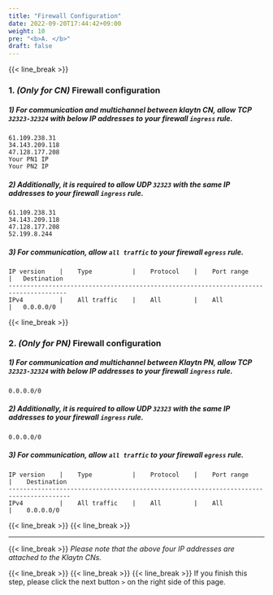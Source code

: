 ```yaml
---
title: "Firewall Configuration"
date: 2022-09-20T17:44:42+09:00
weight: 10
pre: "<b>A. </b>"
draft: false
---
```

{{< line_break >}}

### 1. *(Only for CN)* Firewall configuration

##### 1) For communication and multichannel between klaytn CN, allow TCP ```32323-32324``` with below IP addresses to your firewall ```ingress``` rule.
```vim
61.109.238.31
34.143.209.118
47.128.177.208
Your PN1 IP
Your PN2 IP
```

##### 2) Additionally, it is required to allow UDP ```32323``` with the same IP addresses to your firewall ```ingress``` rule.
```vim
61.109.238.31
34.143.209.118
47.128.177.208
52.199.8.244
``` 

##### 3) For communication, allow ```all traffic``` to your firewall ```egress``` rule.
```vim
IP version    |    Type           |    Protocol    |    Port range    |   Destination
--------------------------------------------------------------------------------------
IPv4          |    All traffic    |    All         |    All           |   0.0.0.0/0
``` 

{{< line_break >}}

### 2. *(Only for PN)* Firewall configuration

##### 1) For communication and multichannel between Klaytn PN, allow TCP ```32323-32324``` with below IP addresses to your firewall ```ingress``` rule.
```vim
0.0.0.0/0
```

##### 2) Additionally, it is required to allow UDP ``` 32323 ``` with the same IP addresses to your firewall ```ingress``` rule.
```vim
0.0.0.0/0
``` 

##### 3) For communication, allow ```all traffic``` to your firewall ```egress``` rule.
```vim
IP version    |    Type           |    Protocol    |    Port range    |    Destination
---------------------------------------------------------------------------------------
IPv4          |    All traffic    |    All         |    All           |    0.0.0.0/0
``` 

{{< line_break >}}
{{< line_break >}}

---
{{< line_break >}}
*Please note that the above four IP addresses are attached to the Klaytn CNs.*

{{< line_break >}}
{{< line_break >}}
{{< line_break >}}
If you finish this step, please click the next button ```>``` on the right side of this page.
